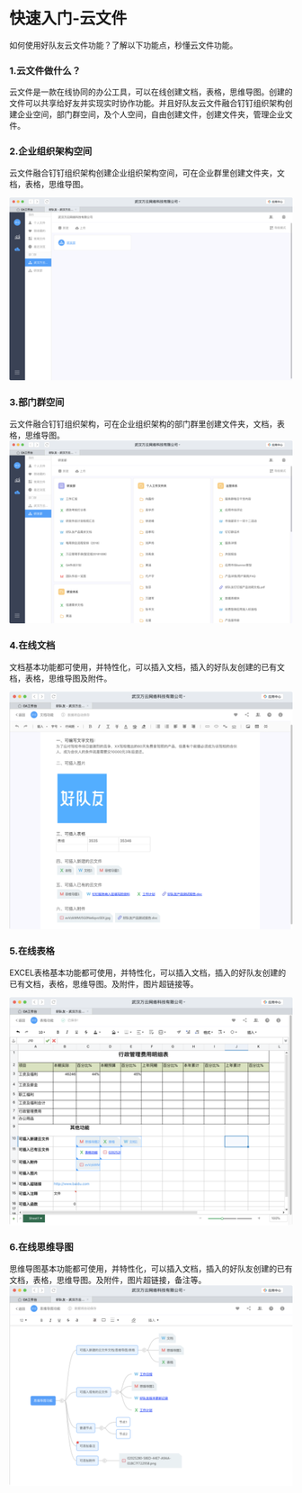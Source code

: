 # 快速入门-云文件

如何使用好队友云文件功能？了解以下功能点，秒懂云文件功能。

### 1.云文件做什么？

云文件是一款在线协同的办公工具，可以在线创建文档，表格，思维导图。创建的文件可以共享给好友并实现实时协作功能。并且好队友云文件融合钉钉组织架构创建企业空间，部门群空间，及个人空间，自由创建文件，创建文件夹，管理企业文件。

### 2.企业组织架构空间

云文件融合钉钉组织架构创建企业组织架构空间，可在企业群里创建文件夹，文档，表格，思维导图。

![](/assets/4.png)

### 3.部门群空间

云文件融合钉钉组织架构，可在企业组织架构的部门群里创建文件夹，文档，表格，思维导图。![](/assets/342.png)

### 4.在线文档

文档基本功能都可使用，并特性化，可以插入文档，插入的好队友创建的已有文档，表格，思维导图及附件。

![](/assets/55png)

### 5.在线表格

EXCEL表格基本功能都可使用，并特性化，可以插入文档，插入的好队友创建的已有文档，表格，思维导图。及附件，图片超链接等。

![](/assets/4647.png)

### 6.在线思维导图

思维导图基本功能都可使用，并特性化，可以插入文档，插入的好队友创建的已有文档，表格，思维导图。及附件，图片超链接，备注等。![](/assets/5.png)





